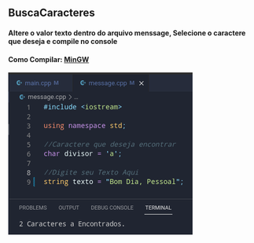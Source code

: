 ## BuscaCaracteres

#### Altere o valor texto dentro do arquivo menssage, Selecione o caractere que deseja e compile no console

#### Como Compilar: [MinGW](https://www.alura.com.br/artigos/compilando-executando-programas-c-c-windows?gclid=CjwKCAiA8OmdBhAgEiwAShr409mJUn1xJf0UyCmdMqLrbPF17K7zo4uCOaTOm0JNgmSj6RelTR1OWxoCgDwQAvD_BwE)

![plot](./assets/Image.png)

